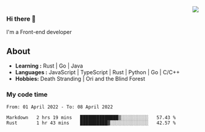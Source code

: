 <img align='right' src="https://github-readme-stats.vercel.app/api?username=strugglebak&show_icons=true">

### Hi there 👋

I'm a Front-end developer

## About

-  **Learning :** Rust | Go | Java
-  **Languages :** JavaScript | TypeScript | Rust | Python | Go | C/C++
-  **Hobbies:** Death Stranding | Ori and the Blind Forest

### My code time

<!--START_SECTION:waka-->

```text
From: 01 April 2022 - To: 08 April 2022

Markdown   2 hrs 19 mins   ██████████████▒░░░░░░░░░░   57.43 %
Rust       1 hr 43 mins    ██████████▓░░░░░░░░░░░░░░   42.57 %
```

<!--END_SECTION:waka-->
